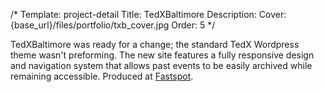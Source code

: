 /*
Template: project-detail
Title: TedXBaltimore
Description:
Cover: {base_url}/files/portfolio/txb_cover.jpg
Order: 5
*/

TedXBaltimore was ready for a change; the standard TedX Wordpress theme wasn't preforming. The new site features a fully responsive design and navigation system that allows past events to be easily archived while remaining accessible. Produced at <a href="http://www.fastspot.com/" target="_blank">Fastspot</a>.